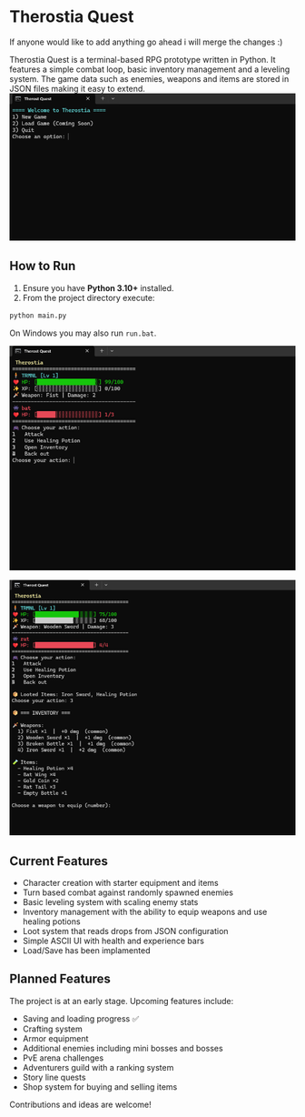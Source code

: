 # Therostia Quest

If anyone would like to add anything go ahead i will merge the changes :)

Therostia Quest is a terminal-based RPG prototype written in Python. It features a simple combat loop, basic inventory management and a leveling system. The game data such as enemies, weapons and items are stored in JSON files making it easy to extend.
![Therostia Main Menu](assets/welcomeScreen.png)
## How to Run

1. Ensure you have **Python 3.10+** installed.
2. From the project directory execute:

```bash
python main.py
```

On Windows you may also run `run.bat`.

![Therostia Main Menu](assets/gameShot.png)

![Therostia Main Menu](assets/inventory.png)

## Current Features

- Character creation with starter equipment and items
- Turn based combat against randomly spawned enemies
- Basic leveling system with scaling enemy stats
- Inventory management with the ability to equip weapons and use healing potions
- Loot system that reads drops from JSON configuration
- Simple ASCII UI with health and experience bars
- Load/Save has been implamented

## Planned Features

The project is at an early stage. Upcoming features include:

- Saving and loading progress ✅
- Crafting system
- Armor equipment
- Additional enemies including mini bosses and bosses
- PvE arena challenges
- Adventurers guild with a ranking system
- Story line quests
- Shop system for buying and selling items

Contributions and ideas are welcome!

